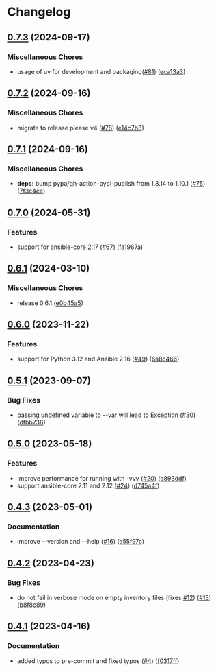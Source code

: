 # Changelog

## [0.7.3](https://github.com/hille721/ansible-variables/compare/v0.7.2...v0.7.3) (2024-09-17)


### Miscellaneous Chores

* usage of uv for development and packaging([#81](https://github.com/hille721/ansible-variables/issues/81)) ([eca13a3](https://github.com/hille721/ansible-variables/commit/eca13a3f7a63674326f348916ae97b247487f74b))

## [0.7.2](https://github.com/hille721/ansible-variables/compare/v0.7.1...v0.7.2) (2024-09-16)


### Miscellaneous Chores

* migrate to release please v4 ([#78](https://github.com/hille721/ansible-variables/issues/78)) ([e14c7b3](https://github.com/hille721/ansible-variables/commit/e14c7b3395c2f3d1a74863ba26ca29edaf227c6d))

## [0.7.1](https://github.com/hille721/ansible-variables/compare/v0.7.0...v0.7.1) (2024-09-16)


### Miscellaneous Chores

* **deps:** bump pypa/gh-action-pypi-publish from 1.8.14 to 1.10.1 ([#75](https://github.com/hille721/ansible-variables/issues/75)) ([7f3c4ee](https://github.com/hille721/ansible-variables/commit/7f3c4ee2883e6bb90bc0ea1b59eb92585e2bba09))

## [0.7.0](https://github.com/hille721/ansible-variables/compare/v0.6.1...v0.7.0) (2024-05-31)


### Features

* support for ansible-core 2.17 ([#67](https://github.com/hille721/ansible-variables/issues/67)) ([fa1967a](https://github.com/hille721/ansible-variables/commit/fa1967abbf28eca3ca192589a494fc0688b9cb31))

## [0.6.1](https://github.com/hille721/ansible-variables/compare/v0.6.0...v0.6.1) (2024-03-10)


### Miscellaneous Chores

* release 0.6.1 ([e0b45a5](https://github.com/hille721/ansible-variables/commit/e0b45a5f83def5077434f34d20352df0d537f66d))

## [0.6.0](https://github.com/hille721/ansible-variables/compare/v0.5.1...v0.6.0) (2023-11-22)


### Features

* support for Python  3.12 and Ansible 2.16 ([#49](https://github.com/hille721/ansible-variables/issues/49)) ([6a8c466](https://github.com/hille721/ansible-variables/commit/6a8c466ecb10ac8e293966d7d4f90d56489ac931))

## [0.5.1](https://github.com/hille721/ansible-variables/compare/v0.5.0...v0.5.1) (2023-09-07)


### Bug Fixes

* passing undefined variable to --var will lead to Exception ([#30](https://github.com/hille721/ansible-variables/issues/30)) ([dfbb736](https://github.com/hille721/ansible-variables/commit/dfbb7365d7834ae2275172d2e9465a042f41e5e0))

## [0.5.0](https://github.com/hille721/ansible-variables/compare/v0.4.3...v0.5.0) (2023-05-18)


### Features

* Improve performance for running with -vvv ([#20](https://github.com/hille721/ansible-variables/issues/20)) ([a893ddf](https://github.com/hille721/ansible-variables/commit/a893ddf21654f50e7ba089a65719977bec32dd26))
* support ansible-core 2.11 and 2.12 ([#24](https://github.com/hille721/ansible-variables/issues/24)) ([d745a4f](https://github.com/hille721/ansible-variables/commit/d745a4fbea81dfb7db0af9121142c290a78ef3a9))

## [0.4.3](https://github.com/hille721/ansible-variables/compare/v0.4.2...v0.4.3) (2023-05-01)


### Documentation

* improve --version and --help ([#16](https://github.com/hille721/ansible-variables/issues/16)) ([a55f97c](https://github.com/hille721/ansible-variables/commit/a55f97c2ca827e2558e4faaf9ae45b87b96e8796))

## [0.4.2](https://github.com/hille721/ansible-variables/compare/v0.4.1...v0.4.2) (2023-04-23)


### Bug Fixes

* do not fail in verbose mode on empty inventory files (fixes [#12](https://github.com/hille721/ansible-variables/issues/12)) ([#13](https://github.com/hille721/ansible-variables/issues/13)) ([b8f8c89](https://github.com/hille721/ansible-variables/commit/b8f8c89afb0c44a82b17e341d5c25825829ffbbc))

## [0.4.1](https://github.com/hille721/ansible-variables/compare/v0.4.0...v0.4.1) (2023-04-16)


### Documentation

* added typos to pre-commit and fixed typos ([#4](https://github.com/hille721/ansible-variables/issues/4)) ([f0317ff](https://github.com/hille721/ansible-variables/commit/f0317ff9f19d91846f5b7c46cc48bfaa2317451d))
